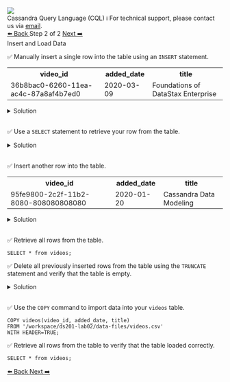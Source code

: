 <!-- TOP -->
<div class="top">
  <img class="scenario-academy-logo" src="https://datastax-academy.github.io/katapod-shared-assets/images/ds-academy-2023.svg" />
  <div class="scenario-title-section">
    <span class="scenario-title">Cassandra Query Language (CQL)</span>
    <span class="scenario-subtitle">ℹ️ For technical support, please contact us via <a href="mailto:academy@datastax.com">email</a>.</span>
  </div>
</div>

<!-- NAVIGATION -->
<div id="navigation-bottom" class="navigation-bottom">
 <a href='command:katapod.loadPage?[{"step":"step1"}]'
   class="btn btn-dark navigation-bottom-left">⬅️ Back
 </a>
<span class="step-count"> Step 2 of 2</span>
<a href='command:katapod.loadPage?[{"step":"finish"}]' 
    class="btn btn-dark navigation-top-right">Next ➡️
  </a>
</div>

<!-- CONTENT -->

<div class="step-title">Insert and Load Data</div>


✅ Manually insert a single row into the table using an `INSERT` statement.

<table class="katapod-table">
  <tr>
    <th>video_id</th>
    <th>added_date</th>
    <th>title</th>
  </tr>
  <tr>
    <td>36b8bac0-6260-11ea-ac4c-87a8af4b7ed0</td>
    <td>2020-03-09</td>
    <td>Foundations of DataStax Enterprise</td>
  <tr>  
  
</table>

<details class="katapod-details">
  <summary>Solution</summary>

```
INSERT INTO videos (video_id, added_date, title)
VALUES (36b8bac0-6260-11ea-ac4c-87a8af4b7ed0, '2020-03-09', 'Foundations of DataStax Enterprise');
```

</details>
<br>

✅ Use a `SELECT` statement to retrieve your row from the table.

<details class="katapod-details">
  <summary>Solution</summary>

```
SELECT * from videos;
```

</details>
<br>


✅ Insert another row into the table.

<table class="katapod-table">
  <tr>
    <th>video_id</th>
    <th>added_date</th>
    <th>title</th>
  </tr>
  <tr>
    <td>95fe9800-2c2f-11b2-8080-808080808080</td>
    <td>2020-01-20</td>
    <td>Cassandra Data Modeling</td>
  <tr>  
  
</table>

<details class="katapod-details">
  <summary>Solution</summary>


```
INSERT INTO videos (video_id, added_date, title) 
VALUES (95fe9800-2c2f-11b2-8080-808080808080, '2020-01-20', 'Cassandra Data Modeling');

```

</details>
<br>


✅ Retrieve all rows from the table.
```
SELECT * from videos;
```

✅ Delete all previously inserted rows from the table using the `TRUNCATE` statement and verify that the table is empty.

<details class="katapod-details">
  <summary>Solution</summary>

```
TRUNCATE videos;
SELECT * from videos;
```

</details>
<br>

✅ Use the `COPY` command to import data into your `videos` table.
```
COPY videos(video_id, added_date, title)
FROM '/workspace/ds201-lab02/data-files/videos.csv'
WITH HEADER=TRUE;
```

✅ Retrieve all rows from the table to verify that the table loaded correctly.
```
SELECT * from videos;
```

<!-- NAVIGATION -->
<div id="navigation-bottom" class="navigation-bottom">
 <a href='command:katapod.loadPage?[{"step":"step1"}]'
   class="btn btn-dark navigation-bottom-left">⬅️ Back
 </a>
 <a href='command:katapod.loadPage?[{"step":"finish"}]' 
    class="btn btn-dark navigation-top-right">Next ➡️
  </a>
</div>